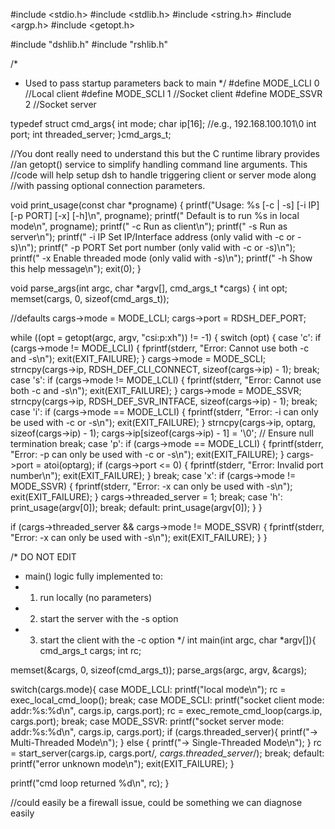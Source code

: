#include <stdio.h>
#include <stdlib.h>
#include <string.h>
#include <argp.h>
#include <getopt.h>

#include "dshlib.h"
#include "rshlib.h"


/*
 * Used to pass startup parameters back to main
 */
#define MODE_LCLI   0       //Local client
#define MODE_SCLI   1       //Socket client
#define MODE_SSVR   2       //Socket server

typedef struct cmd_args{
  int   mode;
  char  ip[16];   //e.g., 192.168.100.101\0
  int   port;
  int   threaded_server;
}cmd_args_t;



//You dont really need to understand this but the C runtime library provides
//an getopt() service to simplify handling command line arguments.  This
//code will help setup dsh to handle triggering client or server mode along
//with passing optional connection parameters. 

void print_usage(const char *progname) {
  printf("Usage: %s [-c | -s] [-i IP] [-p PORT] [-x] [-h]\n", progname);
  printf("  Default is to run %s in local mode\n", progname);
  printf("  -c            Run as client\n");
  printf("  -s            Run as server\n");
  printf("  -i IP         Set IP/Interface address (only valid with -c or -s)\n");
  printf("  -p PORT       Set port number (only valid with -c or -s)\n");
  printf("  -x            Enable threaded mode (only valid with -s)\n");
  printf("  -h            Show this help message\n");
  exit(0);
}

void parse_args(int argc, char *argv[], cmd_args_t *cargs) {
  int opt;
  memset(cargs, 0, sizeof(cmd_args_t));

  //defaults
  cargs->mode = MODE_LCLI;
  cargs->port = RDSH_DEF_PORT;

  while ((opt = getopt(argc, argv, "csi:p:xh")) != -1) {
      switch (opt) {
          case 'c':
              if (cargs->mode != MODE_LCLI) {
                  fprintf(stderr, "Error: Cannot use both -c and -s\n");
                  exit(EXIT_FAILURE);
              }
              cargs->mode = MODE_SCLI;
              strncpy(cargs->ip, RDSH_DEF_CLI_CONNECT, sizeof(cargs->ip) - 1);
              break;
          case 's':
              if (cargs->mode != MODE_LCLI) {
                  fprintf(stderr, "Error: Cannot use both -c and -s\n");
                  exit(EXIT_FAILURE);
              }
              cargs->mode = MODE_SSVR;
              strncpy(cargs->ip, RDSH_DEF_SVR_INTFACE, sizeof(cargs->ip) - 1);
              break;
          case 'i':
              if (cargs->mode == MODE_LCLI) {
                  fprintf(stderr, "Error: -i can only be used with -c or -s\n");
                  exit(EXIT_FAILURE);
              }
              strncpy(cargs->ip, optarg, sizeof(cargs->ip) - 1);
              cargs->ip[sizeof(cargs->ip) - 1] = '\0';  // Ensure null termination
              break;
          case 'p':
              if (cargs->mode == MODE_LCLI) {
                  fprintf(stderr, "Error: -p can only be used with -c or -s\n");
                  exit(EXIT_FAILURE);
              }
              cargs->port = atoi(optarg);
              if (cargs->port <= 0) {
                  fprintf(stderr, "Error: Invalid port number\n");
                  exit(EXIT_FAILURE);
              }
              break;
          case 'x':
              if (cargs->mode != MODE_SSVR) {
                  fprintf(stderr, "Error: -x can only be used with -s\n");
                  exit(EXIT_FAILURE);
              }
              cargs->threaded_server = 1;
              break;
          case 'h':
              print_usage(argv[0]);
              break;
          default:
              print_usage(argv[0]);
      }
  }

  if (cargs->threaded_server && cargs->mode != MODE_SSVR) {
      fprintf(stderr, "Error: -x can only be used with -s\n");
      exit(EXIT_FAILURE);
  }
}



/* DO NOT EDIT
 * main() logic fully implemented to:
 *    1. run locally (no parameters)
 *    2. start the server with the -s option
 *    3. start the client with the -c option
*/
int main(int argc, char *argv[]){
  cmd_args_t cargs;
  int rc;

  memset(&cargs, 0, sizeof(cmd_args_t));
  parse_args(argc, argv, &cargs);

  switch(cargs.mode){
    case MODE_LCLI:
      printf("local mode\n");
      rc = exec_local_cmd_loop();
      break;
    case MODE_SCLI:
      printf("socket client mode:  addr:%s:%d\n", cargs.ip, cargs.port);
      rc = exec_remote_cmd_loop(cargs.ip, cargs.port);
      break;
    case MODE_SSVR:
      printf("socket server mode:  addr:%s:%d\n", cargs.ip, cargs.port);
      if (cargs.threaded_server){
        printf("-> Multi-Threaded Mode\n");
      } else {
        printf("-> Single-Threaded Mode\n");
      }
      rc = start_server(cargs.ip, cargs.port/*, cargs.threaded_server*/);
      break;
    default:
      printf("error unknown mode\n");
      exit(EXIT_FAILURE);
  }

  printf("cmd loop returned %d\n", rc);
}

//could easily be a firewall issue, could be something we can diagnose easily